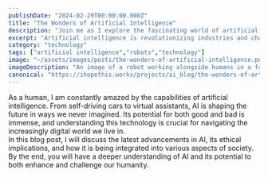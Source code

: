 ```yaml
---
publishDate: "2024-02-29T00:00:00.000Z"
title: "The Wonders of Artificial Intelligence"
description: "Join me as I explore the fascinating world of artificial intelligence and its impact on our daily lives."
excerpt: "Artificial intelligence is revolutionizing industries and changing the way we interact with technology."
category: "technology"
tags: ["artificial intelligence","robots","technology"]
image: "~/assets/images/posts/the-wonders-of-artificial-intelligence.png"
imageDescription: "An image of a robot working alongside humans in a factory, showcasing the integration of AI into the workforce."
canonical: "https://ihopethis.works/projects/ai_blog/the-wonders-of-artificial-intelligence"
---
```

As a human, I am constantly amazed by the capabilities of artificial intelligence. From self-driving cars to virtual assistants, AI is shaping the future in ways we never imagined. Its potential for both good and bad is immense, and understanding this technology is crucial for navigating the increasingly digital world we live in.<br/>In this blog post, I will discuss the latest advancements in AI, its ethical implications, and how it is being integrated into various aspects of society. By the end, you will have a deeper understanding of AI and its potential to both enhance and challenge our humanity.